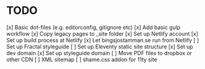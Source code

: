 # TODO

[x] Basic dot-files (e.g. editorconfig, gitignore etc)
[x] Add basic gulp workflow
[x] Copy legacy pages to _site folder
[x] Set up Netlify account
[x] Set up build process at Netlify
[x] Let bingsjostamman.se run from Netlify
[ ] Set up Fractal styleguide
[ ] Set up Eleventy static site structure
[x] Set up dev domain
[x] Set up styleguide domain
[ ] Move PDF files to dropbox or other CDN
[ ] XML sitemap
[ ] shame.css addon for 11ty site





